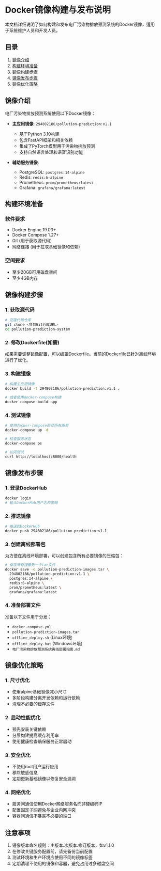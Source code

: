 # Docker镜像构建与发布说明

本文档详细说明了如何构建和发布电厂污染物排放预测系统的Docker镜像，适用于系统维护人员和开发人员。

## 目录

1. [镜像介绍](#镜像介绍)
2. [构建环境准备](#构建环境准备)
3. [镜像构建步骤](#镜像构建步骤)
4. [镜像发布步骤](#镜像发布步骤)
5. [镜像优化策略](#镜像优化策略)

## 镜像介绍

电厂污染物排放预测系统使用以下Docker镜像：

- **主应用镜像**: `294802186/pollution-prediction:v1.1`
  - 基于Python 3.10构建
  - 包含FastAPI框架和相关依赖
  - 集成了PyTorch模型用于污染物排放预测
  - 支持自然语言处理和语音识别功能

- **辅助服务镜像**:
  - PostgreSQL: `postgres:14-alpine`
  - Redis: `redis:6-alpine`
  - Prometheus: `prom/prometheus:latest`
  - Grafana: `grafana/grafana:latest`

## 构建环境准备

### 软件要求

- Docker Engine 19.03+
- Docker Compose 1.27+
- Git (用于获取源代码)
- 网络连接 (用于拉取基础镜像和依赖)

### 空间要求

- 至少20GB可用磁盘空间
- 至少4GB内存

## 镜像构建步骤

### 1. 获取源代码

```bash
# 克隆代码仓库
git clone <项目Git仓库URL>
cd pollution-prediction-system
```

### 2. 修改Dockerfile(如需)

如果需要调整镜像配置，可以编辑Dockerfile。当前的Dockerfile已针对离线环境进行了优化。

### 3. 构建镜像

```bash
# 构建主应用镜像
docker build -t 294802186/pollution-prediction:v1.1 .

# 或者使用docker-compose构建
docker-compose build app
```

### 4. 测试镜像

```bash
# 使用docker-compose启动所有服务
docker-compose up -d

# 检查服务状态
docker-compose ps

# 访问测试
curl http://localhost:8000/health
```

## 镜像发布步骤

### 1. 登录DockerHub

```bash
docker login
# 输入DockerHub用户名和密码
```

### 2. 推送镜像

```bash
# 推送到DockerHub
docker push 294802186/pollution-prediction:v1.1
```

### 3. 创建离线部署包

为方便在离线环境部署，可以创建包含所有必要镜像的压缩包：

```bash
# 保存所有镜像到一个tar文件
docker save -o pollution-prediction-images.tar \
  294802186/pollution-prediction:v1.1 \
  postgres:14-alpine \
  redis:6-alpine \
  prom/prometheus:latest \
  grafana/grafana:latest
```

### 4. 准备部署文件

准备以下文件用于分发：
- `docker-compose.yml`
- `pollution-prediction-images.tar`
- `offline_deploy.sh` (Linux环境)
- `offline_deploy.bat` (Windows环境)
- `电厂污染物排放预测系统离线部署指南.md`

## 镜像优化策略

### 1. 尺寸优化

- 使用alpine基础镜像减小尺寸
- 多阶段构建分离开发依赖和运行依赖
- 清理不必要的缓存文件

### 2. 启动性能优化

- 预先安装关键依赖
- 分层构建提高缓存利用率
- 使用健康检查确保服务正常启动

### 3. 安全优化

- 不使用root用户运行应用
- 移除敏感信息
- 定期更新基础镜像以修复安全漏洞

### 4. 网络优化

- 服务间通信使用Docker网络服务名而非硬编码IP
- 配置固定子网避免与企业内网冲突
- 容器间通信不暴露不必要的端口

## 注意事项

1. 镜像版本命名规则：主版本.次版本.修订版本，如v1.1.0
2. 在修改关键服务配置前，请先备份当前配置
3. 测试环境和生产环境应使用不同的镜像标签
4. 定期清理不使用的镜像和容器，避免占用过多磁盘空间 